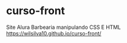 # curso-front
Site Alura Barbearia manipulando CSS E HTML
https://wilsilva10.github.io/curso-front/
